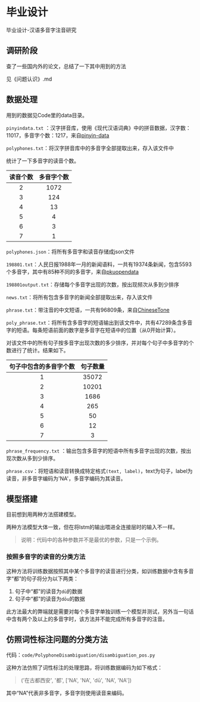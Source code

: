 # 毕业设计
毕业设计-汉语多音字注音研究
## 调研阶段

查了一些国内外的论文，总结了一下其中用到的方法

见《问题认识》.md

## 数据处理

用到的数据见Code里的data目录。

`pinyindata.txt` ：汉字拼音库，使用《现代汉语词典》中的拼音数据，汉字数：11017，多音字个数：1217，来自[pinyin-data](https://github.com/mozillazg/pinyin-data)

`polyphones.txt`：将汉字拼音库中的多音字全部提取出来，存入该文件中

统计了一下多音字的读音个数。

| 读音个数 | 多音字个数 |
| :------: | :--------: |
|    2     |    1072    |
|    3     |    124     |
|    4     |     13     |
|    5     |     4      |
|    6     |     3      |
|    7     |     1      |

`polyphones.json`：将所有多音字和读音存储成json文件

`198801.txt`：人民日报1988年一月的新闻语料，一共有19374条新闻，包含5593个多音字，其中有85种不同的多音字，来自[pkuopendata](http://opendata.pku.edu.cn/dataset.xhtml?persistentId=doi:10.18170/DVN/SEYRX5)

`198801output.txt`：存储每个多音字出现的次数，按出现频次从多到少排序

`news.txt`：将所有包含多音字的新闻全部提取出来，存入该文件

`phrase.txt`：带注音的中文短语，一共有96809条，来自[ChineseTone](https://github.com/letiantian/ChineseTone)

`poly_phrase.txt`：将所有含多音字的短语输出到该文件中，共有47289条含多音字的短语。每条短语前面的数字是多音字在短语中的位置（从0开始计算）。

对该文件中的所有句子按多音字出现次数的多少排序，并对每个句子中多音字的个数进行了统计。结果如下。

| 句子中包含的多音字个数 | 句子数量 |
| :--------------------: | :------: |
|           1            |  35072   |
|           2            |  10201   |
|           3            |   1686   |
|           4            |   265    |
|           5            |    50    |
|           6            |    12    |
|           7            |    3     |

`phrase_frequency.txt` ：输出包含多音字的短语中所有多音字出现的次数，按出现次数从多到少排序。

`phrase.csv`：将短语和读音转换成特定格式`(text, label)`，text为句子，label为读音，非多音字编码为'NA'，多音字编码为其读音。

## 模型搭建

目前想到用两种方法搭建模型。

两种方法模型大体一致，但在将lstm的输出喂进全连接层时的输入不一样。

>  说明：代码中的各种参数并不是最优的参数，只是一个示例。

### 按照多音字的读音的分类方法

这种方法将训练数据按照其中某个多音字的读音进行分类，如训练数据中含有多音字“都”的句子将分为以下两类：

1. 句子中“都”的读音为`dū`的数据
2. 句子中“都”的读音为`dōu`的数据

此方法最大的弊端就是需要对每个多音字单独训练一个模型并测试，另外当一句话中含有两个及以上的多音字时，该方法并不能完成所有多音字的注音。

## 仿照词性标注问题的分类方法

代码：`code/PolyphoneDisambiguation/disambiguation_pos.py`

这种方法仿照了词性标注的处理思路，将训练数据编码为如下格式：

> ('在古都西安', '都', ['NA', 'NA', 'dū', 'NA', 'NA'])

其中“NA”代表非多音字，多音字则使用读音来编码。

